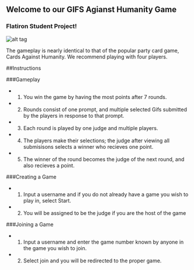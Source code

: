 
## Welcome to our GIFS Agianst Humanity Game 
### Flatiron Student Project!

![alt tag](https://media.giphy.com/media/mtodxXp8DxVRu/giphy.gif)

The gameplay is nearly identical to that of the popular party card game, Cards Against Humanity.
We recommend playing with four players.

##Instructions

###Gameplay
* 1. You win the game by having the most points after 7 rounds. 
* 2. Rounds consist of one prompt, and multiple selected Gifs submitted by the players in response to that prompt.
* 3. Each round is played by one judge and multiple players.
* 4. The players make their selections; the judge after viewing all submisisons selects a winner who recieves one point.
* 5. The winner of the round becomes the judge of the next round, and also recieves a point.

###Creating a Game
* 1. Input a username and if you do not already have a game you wish to play in, select Start.
* 2. You will be assigned to be the judge if you are the host of the game

###Joining a Game
* 1. Input a username and enter the game number known by anyone in the game you wish to join.
* 2. Select join and you will be redirected to the proper game.
